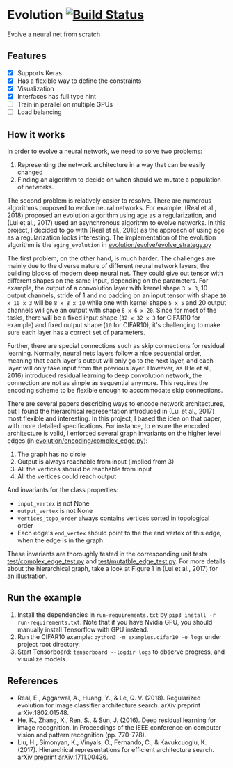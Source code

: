 # Evolution [![Build Status](https://travis-ci.com/zli117/Evolution.svg?token=j4y2W3bQxnm7LkxGR6Um&branch=master)](https://travis-ci.com/zli117/Evolution)
Evolve a neural net from scratch


## Features

  - [X] Supports Keras
  - [X] Has a flexible way to define the constraints
  - [X] Visualization
  - [X] Interfaces has full type hint
  - [ ] Train in parallel on multiple GPUs
  - [ ] Load balancing
  
## How it works
In order to evolve a neural network, we need to solve two problems:

1. Representing the network architecture in a way that can
   be easily changed
2. Finding an algorithm to decide on when should we mutate a
   population of networks.
  
The second problem is relatively easier to resolve. There are numerous
algorithms proposed to evolve neural networks. For example,
(Real et al., 2018) proposed an evolution algorithm using age as a
regularization, and (Lui et al., 2017) used an asynchronous algorithm to
evolve networks. In this project, I decided to go with
(Real et al., 2018) as the approach of using age as a regularization 
looks interesting. The implementation of the evolution algorithm is the
`aging_evolution` in
[evolution/evolve/evolve_strategy.py](evolution/evolve/evolve_strategy.py)

The first problem, on the other hand, is much harder. The challenges are
mainly due to the diverse nature of different neural network layers, the
building blocks of modern deep neural net. They could give
out tensor with different shapes on the same input, depending on the
parameters. For example, the output of a convolution layer with kernel
shape `3 x 3`, 10 output channels, stride of 1 and no padding on an
input tensor with shape `10 x 10 x 3` will be `8 x 8 x 10` while one
with kernel shape `5 x 5` and 20 output channels will give an output
with shape `6 x 6 x 20`. Since for most of the tasks, there will be a
fixed input shape (`32 x 32 x 3` for CIFAR10 for example) and fixed
output shape (`10` for CIFAR10), it's challenging to make sure each
layer has a correct set of parameters.

Further, there are special connections such as skip
connections for residual learning. Normally, neural nets layers 
follow a nice sequential order, meaning that each layer's output will
only go to the next layer, and each layer will only take input from the
previous layer. However, as (He et al., 2016) introduced residual 
learning to deep convolution network, the connection are not
as simple as sequential anymore. This requires the encoding scheme to be
flexible enough to accommodate skip connections. 

There are several papers describing ways to encode network 
architectures, but I found the hierarchical representation introduced in
(Lui et al., 2017) most flexible and interesting. In this project, I
based the idea on that paper, with more detailed specifications. For
instance, to ensure the encoded architecture is valid, I enforced
several graph invariants on the higher level edges
(in [evolution/encoding/complex_edge.py](evolution/encoding/complex_edge.py)):

1. The graph has no circle 
2. Output is always reachable from input (implied from 3)
3. All the vertices should be reachable from input
4. All the vertices could reach output

And invariants for the class properties:

* `input_vertex` is not None
* `output_vertex` is not None
* `vertices_topo_order` always contains vertices sorted in topological 
  order
* Each edge's `end_vertex` should point to the the end vertex of this
  edge, when the edge is in the graph

These invariants are thoroughly tested in the corresponding unit tests
[test/complex_edge_test.py](test/complex_edge_test.py) and 
[test/mutatble_edge_test.py](test/mutable_edge_test.py). For more 
details about the hierarchical graph, take a look at Figure 1 in 
(Lui et al., 2017) for an illustration.

## Run the example

1. Install the dependencies in `run-requirements.txt` by
   `pip3 install -r run-requirements.txt`. Note that if you have Nvidia 
   GPU, you should manually install Tensorflow with GPU instead.
2. Run the CIFAR10 example: `python3 -m examples.cifar10 -o logs`
   under project root directory.
3. Start Tensorboard: `tensorboard --logdir logs` to observe progress, 
   and visualize models.

## References
* Real, E., Aggarwal, A., Huang, Y., & Le, Q. V. (2018). Regularized
  evolution for image classifier architecture search. arXiv preprint
  arXiv:1802.01548.
* He, K., Zhang, X., Ren, S., & Sun, J. (2016). Deep residual learning 
  for image recognition. In Proceedings of the IEEE conference on 
  computer vision and pattern recognition (pp. 770-778).
* Liu, H., Simonyan, K., Vinyals, O., Fernando, C., & Kavukcuoglu, K.
  (2017). Hierarchical representations for efficient architecture 
  search. arXiv preprint arXiv:1711.00436.
